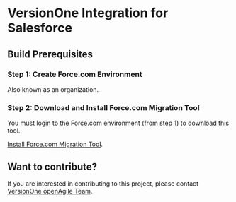 # VersionOne Integration for Salesforce

## Build Prerequisites

### Step 1: Create Force.com Environment

Also known as an organization.

### Step 2: Download and Install Force.com Migration Tool

You must [login](https://login.salesforce.com/) to the Force.com environment (from step 1) to download this tool.

[Install Force.com Migration Tool](http://wiki.developerforce.com/page/Force.com_Migration_Tool).

## Want to contribute?
If you are interested in contributing to this project, please contact [VersionOne openAgile Team](mailto:openAgileSupport@versionone.com).
